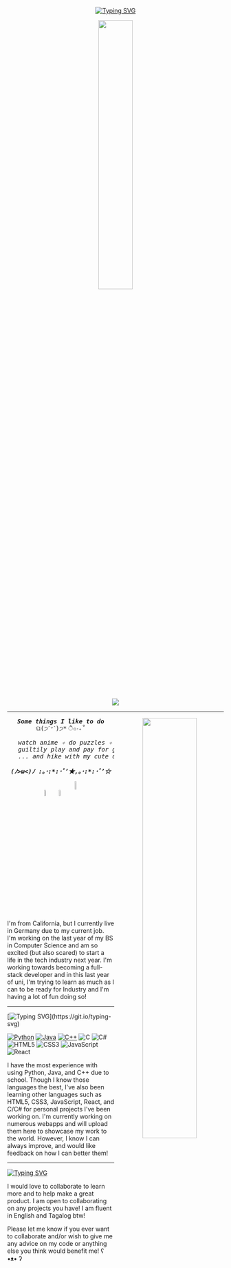 <!---
hi image section
-->
<div id="header" align="center">

   [![Typing SVG](https://readme-typing-svg.demolab.com?font=Roboto+Mono&weight=900&size=28&pause=1000&color=F8C8DC&random=false&width=435&lines=Hellooo!+I'm+Jhane+%D9%A9(%E2%97%95%E2%80%BF%E2%97%95%EF%BD%A1)%DB%B6)](https://git.io/typing-svg)

   [<img src="https://media.giphy.com/media/jD4bWRZTAHewMpnaXW/giphy.gif" width="40%"/>](https://www.youtube.com/watch?v=dQw4w9WgXcQ)
   
   ![](https://komarev.com/ghpvc/?username=allenjhane&abbreviated=true&color=F8C8DC&style=for-the-badge&label=VISITORS+💗)
  
</div>

---
<!---
intro section
-->
<div align="center">
   <img src="https://usagif.com/wp-content/uploads/2022/hqgif/anya-forger-spy-family-acegif-89.gif" width="50%" align="right"/>
<pre>
<b><i>Some things I like to do</i></b>
ଘ(੭ˊᵕˋ)੭* ੈ✩‧₊˚
<i>
   watch anime ✧ do puzzles ✧ play board games
   guiltily play and pay for gacha games
   ... and hike with my cute doggos!
</i>
<b><i>(ﾉ>ω<)ﾉ :｡･:*:･ﾟ’★,｡･:*:･ﾟ’☆</i></b>
</pre>
   <img src="https://media.giphy.com/media/ATjW26r5S6EEnbeHyC/giphy.gif" width="6%" align="center"/>
   <img src="https://media.giphy.com/media/4vZu4IUDrNwVx0G4sM/giphy.gif" width="6%" align="center"/>
   <img src="https://media.giphy.com/media/2DsBnF1sYl444gpEmw/giphy.gif" width="7%" align="center"/> 
   <br><br><br>
</div>

I'm from California, but I currently live in Germany due to my current job. I'm working on the last year of my BS in Computer Science and am so excited (but also scared) to start a life in the tech industry next year. I'm working towards becoming a full-stack developer and in this last year of uni, I'm trying to learn as much as I can to be ready for Industry and I'm having a lot of fun doing so!
___
<!---
coding experience section
-->
[![Typing SVG](https://readme-typing-svg.demolab.com?font=Roboto+Mono&weight=900&size=28&pause=1000&color=F8C8DC&random=false&width=435&lines=Tech+Stack%E3%83%BE(%E3%83%BB%CF%89%E3%83%BB*))](https://git.io/typing-svg)

[![Python](https://img.shields.io/badge/python-3670A0?style=for-the-badge&logo=python&logoColor=ffdd54)](https://github.com/allenjhane?tab=repositories&q=&type=&language=python&sort=)
[![Java](https://img.shields.io/badge/java-%23ED8B00.svg?style=for-the-badge&logo=openjdk&logoColor=white)](https://github.com/allenjhane?tab=repositories&q=&type=&language=java&sort=) 
[![C++](https://img.shields.io/badge/c++-%2300599C.svg?style=for-the-badge&logo=c%2B%2B&logoColor=white)](https://github.com/allenjhane?tab=repositories&q=&type=&language=c%2B%2B&sort=) 
![C](https://img.shields.io/badge/c-%2300599C.svg?style=for-the-badge&logo=c&logoColor=white) 
![C#](https://img.shields.io/badge/c%23-%23239120.svg?style=for-the-badge&logo=csharp&logoColor=white)
![HTML5](https://img.shields.io/badge/html5-%23E34F26.svg?style=for-the-badge&logo=html5&logoColor=white)
![CSS3](https://img.shields.io/badge/css3-%231572B6.svg?style=for-the-badge&logo=css3&logoColor=white) 
![JavaScript](https://img.shields.io/badge/javascript-%23323330.svg?style=for-the-badge&logo=javascript&logoColor=%23F7DF1E) 
![React](https://img.shields.io/badge/react-%2320232a.svg?style=for-the-badge&logo=react&logoColor=%2361DAFB)

I have the most experience with using Python, Java, and C++ due to school. Though I know those languages the best, I've also been learning other languages such as HTML5, CSS3, JavaScript, React, and C/C# for personal projects I've been working on. I'm currently working on numerous webapps and will upload them here to showcase my work to the world. However, I know I can always improve, and would like feedback on how I can better them!
___
<!---
additional info section
-->
[![Typing SVG](https://readme-typing-svg.demolab.com?font=Roboto+Mono&weight=900&size=28&pause=1000&color=F8C8DC&random=false&width=435&lines=Also+(%C2%B4%EF%BD%A1%E2%80%A2+%E1%B5%95+%E2%80%A2%EF%BD%A1%60)+%E2%99%A1)](https://git.io/typing-svg)

I would love to collaborate to learn more and to help make a great product. I am open to collaborating on any projects you have! I am fluent in English and Tagalog btw!

Please let me know if you ever want to collaborate and/or wish to give me any advice on my code or anything else you think would benefit me! ʕ •ᴥ• ʔ

